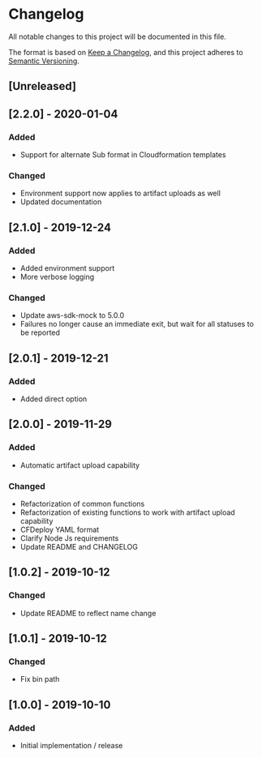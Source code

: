 # Changelog
All notable changes to this project will be documented in this file.

The format is based on [Keep a Changelog](https://keepachangelog.com/en/1.0.0/),
and this project adheres to [Semantic Versioning](https://semver.org/spec/v2.0.0.html).

## [Unreleased]

## [2.2.0] - 2020-01-04
### Added
- Support for alternate Sub format in Cloudformation templates
### Changed
- Environment support now applies to artifact uploads as well
- Updated documentation

## [2.1.0] - 2019-12-24
### Added
- Added environment support
- More verbose logging
### Changed
- Update aws-sdk-mock to 5.0.0
- Failures no longer cause an immediate exit, but wait for all statuses to be reported

## [2.0.1] - 2019-12-21
### Added
- Added direct option

## [2.0.0] - 2019-11-29
### Added
- Automatic artifact upload capability
### Changed
- Refactorization of common functions
- Refactorization of existing functions to work with artifact upload capability
- CFDeploy YAML format
- Clarify Node Js requirements
- Update README and CHANGELOG

## [1.0.2] - 2019-10-12
### Changed
- Update README to reflect name change

## [1.0.1] - 2019-10-12
### Changed
- Fix bin path

## [1.0.0] - 2019-10-10
### Added
- Initial implementation / release
